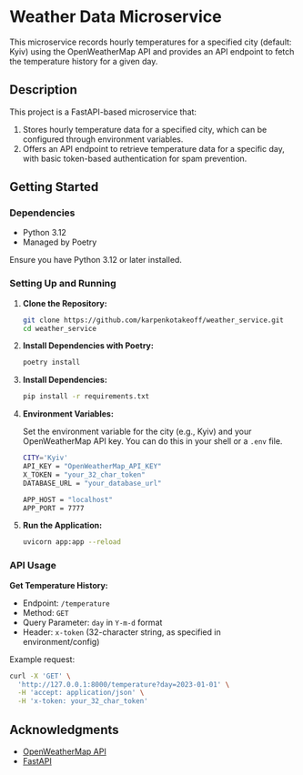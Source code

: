 # Weather Data Microservice

This microservice records hourly temperatures for a specified city (default: Kyiv) using the OpenWeatherMap API and
provides an API endpoint to fetch the temperature history for a given day.

## Description

This project is a FastAPI-based microservice that:

1. Stores hourly temperature data for a specified city, which can be configured through environment variables.
2. Offers an API endpoint to retrieve temperature data for a specific day, with basic token-based authentication for
   spam prevention.

## Getting Started

### Dependencies

* Python 3.12
* Managed by Poetry

Ensure you have Python 3.12 or later installed.

### Setting Up and Running

1. **Clone the Repository:**

   ```bash
   git clone https://github.com/karpenkotakeoff/weather_service.git
   cd weather_service
   ```

2. **Install Dependencies with Poetry:**

   ```bash
   poetry install
   ```

3. **Install Dependencies:**

   ```bash
   pip install -r requirements.txt
   ```

4. **Environment Variables:**

   Set the environment variable for the city (e.g., Kyiv) and your OpenWeatherMap API key. You can do this in your shell
   or a `.env` file.

   ```bash
   CITY='Kyiv'
   API_KEY = "OpenWeatherMap_API_KEY"
   X_TOKEN = "your_32_char_token"
   DATABASE_URL = "your_database_url"
   
   APP_HOST = "localhost"
   APP_PORT = 7777
   ```

5. **Run the Application:**

   ```bash
   uvicorn app:app --reload
   ```

### API Usage

**Get Temperature History:**

- Endpoint: `/temperature`
- Method: `GET`
- Query Parameter: `day` in `Y-m-d` format
- Header: `x-token` (32-character string, as specified in environment/config)

Example request:

```bash
curl -X 'GET' \
  'http://127.0.0.1:8000/temperature?day=2023-01-01' \
  -H 'accept: application/json' \
  -H 'x-token: your_32_char_token'
```

## Acknowledgments

* [OpenWeatherMap API](https://openweathermap.org/api)
* [FastAPI](https://fastapi.tiangolo.com/)
